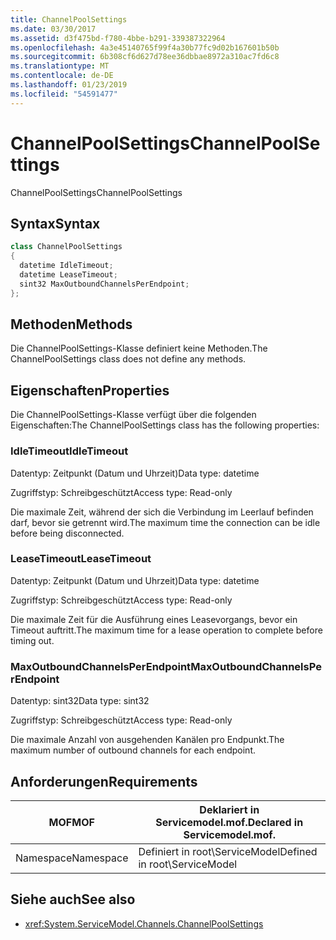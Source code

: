 ```yaml
---
title: ChannelPoolSettings
ms.date: 03/30/2017
ms.assetid: d3f475bd-f780-4bbe-b291-339387322964
ms.openlocfilehash: 4a3e45140765f99f4a30b77fc9d02b167601b50b
ms.sourcegitcommit: 6b308cf6d627d78ee36dbbae8972a310ac7fd6c8
ms.translationtype: MT
ms.contentlocale: de-DE
ms.lasthandoff: 01/23/2019
ms.locfileid: "54591477"
---
```

# <a name="channelpoolsettings"></a><span data-ttu-id="19c9d-102">ChannelPoolSettings</span><span class="sxs-lookup"><span data-stu-id="19c9d-102">ChannelPoolSettings</span></span>
<span data-ttu-id="19c9d-103">ChannelPoolSettings</span><span class="sxs-lookup"><span data-stu-id="19c9d-103">ChannelPoolSettings</span></span>  
  
## <a name="syntax"></a><span data-ttu-id="19c9d-104">Syntax</span><span class="sxs-lookup"><span data-stu-id="19c9d-104">Syntax</span></span>  
  
```csharp
class ChannelPoolSettings  
{  
  datetime IdleTimeout;  
  datetime LeaseTimeout;  
  sint32 MaxOutboundChannelsPerEndpoint;  
};  
```  
  
## <a name="methods"></a><span data-ttu-id="19c9d-105">Methoden</span><span class="sxs-lookup"><span data-stu-id="19c9d-105">Methods</span></span>  
 <span data-ttu-id="19c9d-106">Die ChannelPoolSettings-Klasse definiert keine Methoden.</span><span class="sxs-lookup"><span data-stu-id="19c9d-106">The ChannelPoolSettings class does not define any methods.</span></span>  
  
## <a name="properties"></a><span data-ttu-id="19c9d-107">Eigenschaften</span><span class="sxs-lookup"><span data-stu-id="19c9d-107">Properties</span></span>  
 <span data-ttu-id="19c9d-108">Die ChannelPoolSettings-Klasse verfügt über die folgenden Eigenschaften:</span><span class="sxs-lookup"><span data-stu-id="19c9d-108">The ChannelPoolSettings class has the following properties:</span></span>  
  
### <a name="idletimeout"></a><span data-ttu-id="19c9d-109">IdleTimeout</span><span class="sxs-lookup"><span data-stu-id="19c9d-109">IdleTimeout</span></span>  
 <span data-ttu-id="19c9d-110">Datentyp: Zeitpunkt (Datum und Uhrzeit)</span><span class="sxs-lookup"><span data-stu-id="19c9d-110">Data type: datetime</span></span>  
  
 <span data-ttu-id="19c9d-111">Zugriffstyp: Schreibgeschützt</span><span class="sxs-lookup"><span data-stu-id="19c9d-111">Access type: Read-only</span></span>  
  
 <span data-ttu-id="19c9d-112">Die maximale Zeit, während der sich die Verbindung im Leerlauf befinden darf, bevor sie getrennt wird.</span><span class="sxs-lookup"><span data-stu-id="19c9d-112">The maximum time the connection can be idle before being disconnected.</span></span>  
  
### <a name="leasetimeout"></a><span data-ttu-id="19c9d-113">LeaseTimeout</span><span class="sxs-lookup"><span data-stu-id="19c9d-113">LeaseTimeout</span></span>  
 <span data-ttu-id="19c9d-114">Datentyp: Zeitpunkt (Datum und Uhrzeit)</span><span class="sxs-lookup"><span data-stu-id="19c9d-114">Data type: datetime</span></span>  
  
 <span data-ttu-id="19c9d-115">Zugriffstyp: Schreibgeschützt</span><span class="sxs-lookup"><span data-stu-id="19c9d-115">Access type: Read-only</span></span>  
  
 <span data-ttu-id="19c9d-116">Die maximale Zeit für die Ausführung eines Leasevorgangs, bevor ein Timeout auftritt.</span><span class="sxs-lookup"><span data-stu-id="19c9d-116">The maximum time for a lease operation to complete before timing out.</span></span>  
  
### <a name="maxoutboundchannelsperendpoint"></a><span data-ttu-id="19c9d-117">MaxOutboundChannelsPerEndpoint</span><span class="sxs-lookup"><span data-stu-id="19c9d-117">MaxOutboundChannelsPerEndpoint</span></span>  
 <span data-ttu-id="19c9d-118">Datentyp: sint32</span><span class="sxs-lookup"><span data-stu-id="19c9d-118">Data type: sint32</span></span>  
  
 <span data-ttu-id="19c9d-119">Zugriffstyp: Schreibgeschützt</span><span class="sxs-lookup"><span data-stu-id="19c9d-119">Access type: Read-only</span></span>  
  
 <span data-ttu-id="19c9d-120">Die maximale Anzahl von ausgehenden Kanälen pro Endpunkt.</span><span class="sxs-lookup"><span data-stu-id="19c9d-120">The maximum number of outbound channels for each endpoint.</span></span>  
  
## <a name="requirements"></a><span data-ttu-id="19c9d-121">Anforderungen</span><span class="sxs-lookup"><span data-stu-id="19c9d-121">Requirements</span></span>  
  
|<span data-ttu-id="19c9d-122">MOF</span><span class="sxs-lookup"><span data-stu-id="19c9d-122">MOF</span></span>|<span data-ttu-id="19c9d-123">Deklariert in Servicemodel.mof.</span><span class="sxs-lookup"><span data-stu-id="19c9d-123">Declared in Servicemodel.mof.</span></span>|  
|---------|-----------------------------------|  
|<span data-ttu-id="19c9d-124">Namespace</span><span class="sxs-lookup"><span data-stu-id="19c9d-124">Namespace</span></span>|<span data-ttu-id="19c9d-125">Definiert in root\ServiceModel</span><span class="sxs-lookup"><span data-stu-id="19c9d-125">Defined in root\ServiceModel</span></span>|  
  
## <a name="see-also"></a><span data-ttu-id="19c9d-126">Siehe auch</span><span class="sxs-lookup"><span data-stu-id="19c9d-126">See also</span></span>
- <xref:System.ServiceModel.Channels.ChannelPoolSettings>
